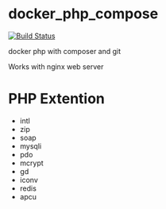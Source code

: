 # docker_php_compose
[![Build Status](https://travis-ci.org/mai1015/docker_php_compose.svg?branch=master)](https://travis-ci.org/mai1015/docker_php_compose)

docker php with composer and git

Works with nginx web server

# PHP Extention
- intl
- zip
- soap
- mysqli
- pdo
- mcrypt
- gd
- iconv
- redis
- apcu